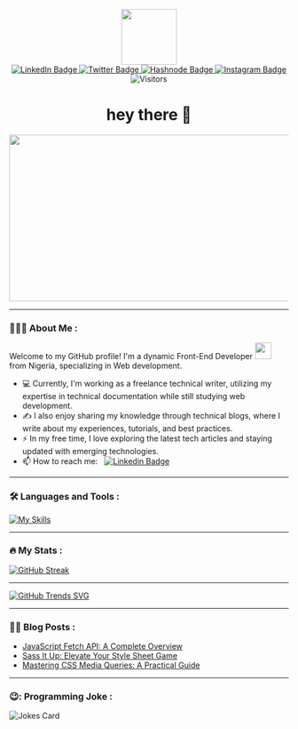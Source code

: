 <div id="header" align="center">
  <img src="https://media.giphy.com/media/M9gbBd9nbDrOTu1Mqx/giphy.gif" width="100"/>
</div>

<div id="badges" align="center">
  <a href="https://www.linkedin.com/in/graham-boyle-556471250">
    <img src="https://img.shields.io/badge/LinkedIn-gray?style=for-the-badge&logo=linkedin&logoColor=white" alt="LinkedIn Badge"/>
  </a>
  <a href="https://twitter.com/Dev__Grey">
    <img src="https://img.shields.io/badge/Twitter-blue?style=for-the-badge&logo=twitter&logoColor=white" alt="Twitter Badge"/>
  </a>
 <a href="https://greyboyle.hashnode.dev">
    <img src="https://img.shields.io/badge/Hashnode-purple?style=for-the-badge&logo=hashnode&logoColor=white" alt="Hashnode Badge"/>
  </a>
 <a href="https://instagram.com/greybillions">
    <img src="https://img.shields.io/badge/Instagram-brown?style=for-the-badge&logo=instagram&logoColor=white" alt="Instagram Badge"/>
  </a>
</div>

<div align="center">
    <img src="https://komarev.com/ghpvc/?username=greybillions&style=flat-square&color=green" alt="Visitors">
</div>

<h1 align="center">
  hey there 👋
</h1>

<div align="center">
  <img src="https://media.giphy.com/media/dWesBcTLavkZuG35MI/giphy.gif" width="600" height="300"/>
</div>

---

### 👨🏽‍💻 About Me :

Welcome to my GitHub profile! I'm a dynamic Front-End Developer <img src="https://media.giphy.com/media/WUlplcMpOCEmTGBtBW/giphy.gif" width="30"> from Nigeria, specializing in Web development. 

- 💻 Currently, I'm working as a freelance technical writer, utilizing my expertise in technical documentation while still studying web development.
- ✍️ I also enjoy sharing my knowledge through technical blogs, where I write about my experiences, tutorials, and best practices.
- ⚡ In my free time, I love exploring the latest tech articles and staying updated with emerging technologies.
- 📫 How to reach me: &nbsp; [![Linkedin Badge](https://img.shields.io/badge/-Graham_Boyle-blue?style=flat&logo=Linkedin&logoColor=white)](https://www.linkedin.com/in/graham-boyle-556471250/)

---

### 🛠 Languages and Tools :
[![My Skills](https://skillicons.dev/icons?i=js,html,css,sass,tailwind,git,react)](https://skillicons.dev)

---

### 🔥 My Stats :
[![GitHub Streak](https://streak-stats.demolab.com?user=Greybillions&theme=dark)](https://git.io/streak-stats)

---

[![GitHub Trends SVG](https://api.githubtrends.io/user/svg/Greybillions/repos?time_range=one_year&theme=bright_lights)](https://api.githubtrends.io/user/svg/Greybillions/repos?time_range=one_year&theme=bright_lights)



<!--[![Top Langs](https://github-readme-stats.vercel.app/api/top-langs/?username=greybillions&layout=compact&theme=vision-friendly-dark)](https://github.com/greybillions)-->


---

### ✍🏼 Blog Posts :
<!-- BLOG-POST-LIST:START -->
- [JavaScript Fetch API: A Complete Overview](https://greyboyle.hashnode.dev/javascript-fetch-api-a-complete-overview)
- [Sass It Up: Elevate Your Style Sheet Game](https://greyboyle.hashnode.dev/sass-it-up-elevate-your-style-sheet-game)
- [Mastering CSS Media Queries: A Practical Guide](https://greyboyle.hashnode.dev/mastering-css-media-queries-a-practical-guide)
<!-- BLOG-POST-LIST:END -->
---

### 😉: Programming Joke :
<!-- Markdown -->
![Jokes Card](https://readme-jokes.vercel.app/api)
